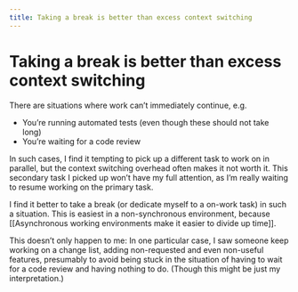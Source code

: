 ```yaml
---
title: Taking a break is better than excess context switching
---
```


# Taking a break is better than excess context switching
There are situations where work can’t immediately continue, e.g.

* You’re running automated tests (even though these should not take long)
* You’re waiting for a code review

In such cases, I find it tempting to pick up a different task to work on in parallel, but the context switching overhead often makes it not worth it. This secondary task I picked up won’t have my full attention, as I’m really waiting to resume working on the primary task.

I find it better to take a break (or dedicate myself to a on-work task) in such a situation. This is easiest in a non-synchronous environment, because [[Asynchronous working environments make it easier to divide up time]].

This doesn’t only happen to me: In one particular case, I saw someone keep working on a change list, adding non-requested and even non-useful features, presumably to avoid being stuck in the situation of having to wait for a code review and having nothing to do. (Though this might be just my interpretation.)